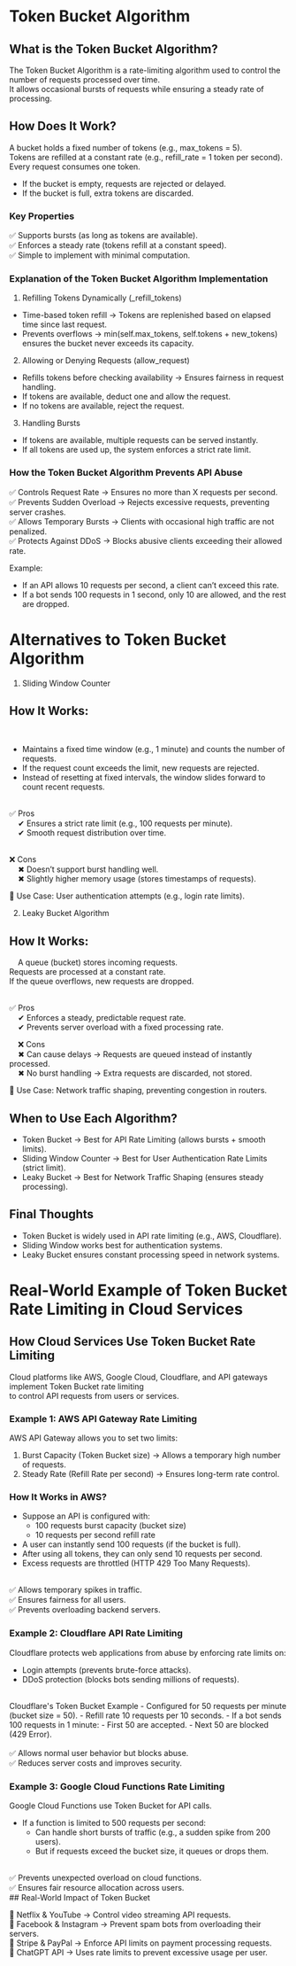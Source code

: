 #  Token Bucket Algorithm

##  What is the Token Bucket Algorithm?
The Token Bucket Algorithm is a rate-limiting algorithm used to control the number of requests processed over time. <br/>
It allows occasional bursts of requests while ensuring a steady rate of processing.

##  How Does It Work?
A bucket holds a fixed number of tokens (e.g., max_tokens = 5). <br/>
Tokens are refilled at a constant rate (e.g., refill_rate = 1 token per second). <br/>
Every request consumes one token. <br/>
  -  If the bucket is empty, requests are rejected or delayed.
  -  If the bucket is full, extra tokens are discarded.
    
###  Key Properties
✅ Supports bursts (as long as tokens are available). <br/>
✅ Enforces a steady rate (tokens refill at a constant speed). <br/>
✅ Simple to implement with minimal computation. <br/>


###  Explanation of the Token Bucket Algorithm Implementation

1. Refilling Tokens Dynamically (_refill_tokens)
  -  Time-based token refill → Tokens are replenished based on elapsed time since last request.
  -  Prevents overflows → min(self.max_tokens, self.tokens + new_tokens) ensures the bucket never exceeds its capacity.
2. Allowing or Denying Requests (allow_request)
  -  Refills tokens before checking availability → Ensures fairness in request handling.
  -  If tokens are available, deduct one and allow the request.
  -  If no tokens are available, reject the request.
3. Handling Bursts
  -  If tokens are available, multiple requests can be served instantly.
  -  If all tokens are used up, the system enforces a strict rate limit.

###  How the Token Bucket Algorithm Prevents API Abuse

✅ Controls Request Rate → Ensures no more than X requests per second. <br/>
✅ Prevents Sudden Overload → Rejects excessive requests, preventing server crashes. <br/>
✅ Allows Temporary Bursts → Clients with occasional high traffic are not penalized. <br/>
✅ Protects Against DDoS → Blocks abusive clients exceeding their allowed rate. <br/>

Example: <br/>
  -  If an API allows 10 requests per second, a client can’t exceed this rate.
  -  If a bot sends 100 requests in 1 second, only 10 are allowed, and the rest are dropped.

#  Alternatives to Token Bucket Algorithm

1. Sliding Window Counter
&nbsp;&nbsp;&nbsp;
##  How It Works:
&nbsp;&nbsp;&nbsp;
  -  Maintains a fixed time window (e.g., 1 minute) and counts the number of requests.
&nbsp;&nbsp;&nbsp;
  -  If the request count exceeds the limit, new requests are rejected.
&nbsp;&nbsp;&nbsp;
  -  Instead of resetting at fixed intervals, the window slides forward to count recent requests. <br/>
&nbsp;&nbsp;&nbsp;

✅ Pros <br/>
&nbsp;&nbsp;&nbsp;
✔ Ensures a strict rate limit (e.g., 100 requests per minute). <br/>
&nbsp;&nbsp;&nbsp;
✔ Smooth request distribution over time. <br/>
&nbsp;&nbsp;&nbsp;

❌ Cons <br/>
&nbsp;&nbsp;&nbsp;
✖ Doesn’t support burst handling well. <br/>
&nbsp;&nbsp;&nbsp;
✖ Slightly higher memory usage (stores timestamps of requests). <br/>



🔹 Use Case: User authentication attempts (e.g., login rate limits). <br/>

2. Leaky Bucket Algorithm
&nbsp;&nbsp;&nbsp;
##  How It Works:
&nbsp;&nbsp;&nbsp;
A queue (bucket) stores incoming requests. <br/>
Requests are processed at a constant rate. <br/>
If the queue overflows, new requests are dropped. <br/>
&nbsp;&nbsp;&nbsp;

✅ Pros <br/>
&nbsp;&nbsp;&nbsp;
✔ Enforces a steady, predictable request rate. <br/>
&nbsp;&nbsp;&nbsp;
✔ Prevents server overload with a fixed processing rate. <br/>

&nbsp;&nbsp;&nbsp;
❌ Cons <br/>
&nbsp;&nbsp;&nbsp;
✖ Can cause delays → Requests are queued instead of instantly processed. <br/>
&nbsp;&nbsp;&nbsp;
✖ No burst handling → Extra requests are discarded, not stored. <br/>


🔹 Use Case: Network traffic shaping, preventing congestion in routers. <br/>

##  When to Use Each Algorithm?

-    Token Bucket → Best for API Rate Limiting (allows bursts + smooth limits).
-    Sliding Window Counter → Best for User Authentication Rate Limits (strict limit).
-    Leaky Bucket → Best for Network Traffic Shaping (ensures steady processing).


##  Final Thoughts

-  Token Bucket is widely used in API rate limiting (e.g., AWS, Cloudflare).
-  Sliding Window works best for authentication systems.
-  Leaky Bucket ensures constant processing speed in network systems.


#  Real-World Example of Token Bucket Rate Limiting in Cloud Services

##  How Cloud Services Use Token Bucket Rate Limiting
Cloud platforms like AWS, Google Cloud, Cloudflare, and API gateways implement Token Bucket rate limiting <br/>
to control API requests from users or services.

###  Example 1: AWS API Gateway Rate Limiting
AWS API Gateway allows you to set two limits:

1.  Burst Capacity (Token Bucket size) → Allows a temporary high number of requests.
2.  Steady Rate (Refill Rate per second) → Ensures long-term rate control.

###  How It Works in AWS?

-  Suppose an API is configured with:
    -  100 requests burst capacity (bucket size)
    -  10 requests per second refill rate
-  A user can instantly send 100 requests (if the bucket is full).
-  After using all tokens, they can only send 10 requests per second.
-  Excess requests are throttled (HTTP 429 Too Many Requests).

<br/>
✅ Allows temporary spikes in traffic. <br/>
✅ Ensures fairness for all users. <br/>
✅ Prevents overloading backend servers. <br/>

###  Example 2: Cloudflare API Rate Limiting
Cloudflare protects web applications from abuse by enforcing rate limits on:
-  Login attempts (prevents brute-force attacks).
-  DDoS protection (blocks bots sending millions of requests).
<br/>
Cloudflare's Token Bucket Example
-  Configured for 50 requests per minute (bucket size = 50).
-  Refill rate 10 requests per 10 seconds.
-  If a bot sends 100 requests in 1 minute:
    -  First 50 are accepted.
    -  Next 50 are blocked (429 Error).
<br/>
<br/>
✅ Allows normal user behavior but blocks abuse. <br/>
✅ Reduces server costs and improves security.
<br/>

###  Example 3: Google Cloud Functions Rate Limiting

Google Cloud Functions use Token Bucket for API calls.
-  If a function is limited to 500 requests per second:
    -  Can handle short bursts of traffic (e.g., a sudden spike from 200 users).
    -  But if requests exceed the bucket size, it queues or drops them.
<br/>
✅ Prevents unexpected overload on cloud functions. <br/>
✅ Ensures fair resource allocation across users.

<br/>
##  Real-World Impact of Token Bucket

🔹 Netflix & YouTube → Control video streaming API requests. <br/>
🔹 Facebook & Instagram → Prevent spam bots from overloading their servers. <br/>
🔹 Stripe & PayPal → Enforce API limits on payment processing requests. <br/>
🔹 ChatGPT API → Uses rate limits to prevent excessive usage per user. <br/>
